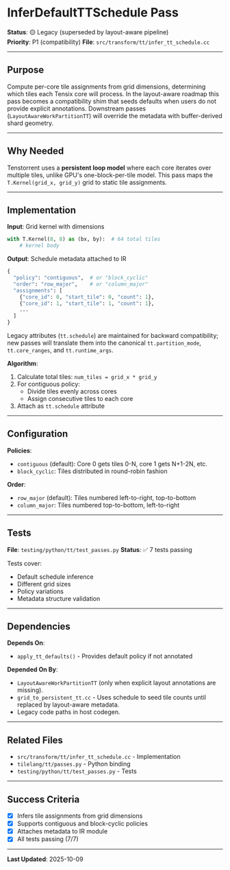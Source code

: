 # InferDefaultTTSchedule Pass

**Status**: 🟡 Legacy (superseded by layout-aware pipeline)  
**Priority**: P1 (compatibility)
**File**: `src/transform/tt/infer_tt_schedule.cc`

---

## Purpose

Compute per-core tile assignments from grid dimensions, determining which tiles each Tensix core will process. In the layout-aware roadmap this pass becomes a compatibility shim that seeds defaults when users do not provide explicit annotations. Downstream passes (`LayoutAwareWorkPartitionTT`) will override the metadata with buffer-derived shard geometry.

---

## Why Needed

Tenstorrent uses a **persistent loop model** where each core iterates over multiple tiles, unlike GPU's one-block-per-tile model. This pass maps the `T.Kernel(grid_x, grid_y)` grid to static tile assignments.

---

## Implementation

**Input**: Grid kernel with dimensions
```python
with T.Kernel(8, 8) as (bx, by):  # 64 total tiles
    # kernel body
```

**Output**: Schedule metadata attached to IR
```python
{
  "policy": "contiguous",  # or "block_cyclic"
  "order": "row_major",    # or "column_major"
  "assignments": [
    {"core_id": 0, "start_tile": 0, "count": 1},
    {"core_id": 1, "start_tile": 1, "count": 1},
    ...
  ]
}
```
Legacy attributes (`tt.schedule`) are maintained for backward compatibility; new passes will translate them into the canonical `tt.partition_mode`, `tt.core_ranges`, and `tt.runtime_args`.

**Algorithm**:
1. Calculate total tiles: `num_tiles = grid_x * grid_y`
2. For contiguous policy:
   - Divide tiles evenly across cores
   - Assign consecutive tiles to each core
3. Attach as `tt.schedule` attribute

---

## Configuration

**Policies**:
- `contiguous` (default): Core 0 gets tiles 0-N, core 1 gets N+1-2N, etc.
- `block_cyclic`: Tiles distributed in round-robin fashion

**Order**:
- `row_major` (default): Tiles numbered left-to-right, top-to-bottom
- `column_major`: Tiles numbered top-to-bottom, left-to-right

---

## Tests

**File**: `testing/python/tt/test_passes.py`
**Status**: ✅ 7 tests passing

Tests cover:
- Default schedule inference
- Different grid sizes
- Policy variations
- Metadata structure validation

---

## Dependencies

**Depends On**:
- `apply_tt_defaults()` - Provides default policy if not annotated

**Depended On By**:
- `LayoutAwareWorkPartitionTT` (only when explicit layout annotations are missing).
- `grid_to_persistent_tt.cc` - Uses schedule to seed tile counts until replaced by layout-aware metadata.
- Legacy code paths in host codegen.

---

## Related Files

- `src/transform/tt/infer_tt_schedule.cc` - Implementation
- `tilelang/tt/passes.py` - Python binding
- `testing/python/tt/test_passes.py` - Tests

---

## Success Criteria

- [x] Infers tile assignments from grid dimensions
- [x] Supports contiguous and block-cyclic policies
- [x] Attaches metadata to IR module
- [x] All tests passing (7/7)

---

**Last Updated**: 2025-10-09
